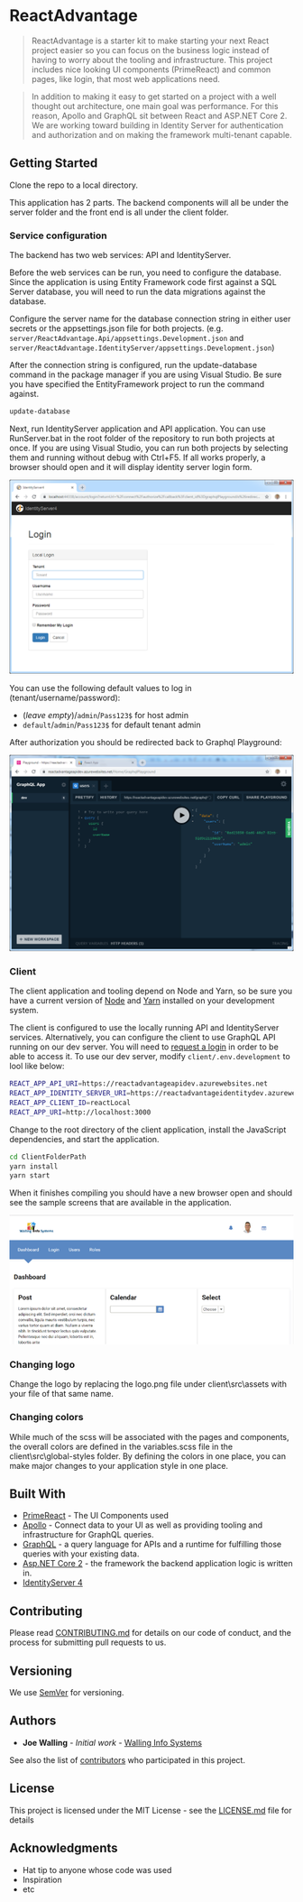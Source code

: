 # ReactAdvantage
> ReactAdvantage is a starter kit to make starting your next React project easier so you can focus on the business logic instead of having to worry about the tooling and infrastructure. This project includes nice looking UI components (PrimeReact) and common pages, like login, that most web applications need.

>In addition to making it easy to get started on a project with a well thought out architecture, one main goal was performance. For this reason, Apollo and GraphQL sit between React and ASP.NET Core 2. We are working toward building in Identity Server for authentication and authorization and on making the framework multi-tenant capable. 

## Getting Started

Clone the repo to a local directory. 

This application has 2 parts. The backend components will all be under the server folder and the front end is all under the client folder.

### Service configuration 

The backend has two web services: API and IdentityServer.

Before the web services can be run, you need to configure the database. Since the application is using Entity Framework code first against a SQL Server database, you will need to run the data migrations against the database.

Configure the server name for the database connection string in either user secrets or the appsettings.json file for both projects.
(e.g. `server/ReactAdvantage.Api/appsettings.Development.json` and `server/ReactAdvantage.IdentityServer/appsettings.Development.json`)

After the connection string is configured, run the update-database command in the package manager if you are using Visual Studio. Be sure you have specified the EntityFramework project to run the command against.

```sh
update-database
```

Next, run IdentityServer application and API application. You can use RunServer.bat in the root folder of the repository to run both projects at once. If you are using Visual Studio, you can run both projects by selecting them and running without debug with Ctrl+F5. If all works properly, a browser should open and it will display identity server login form.

<img src="images/identityServerLoginForm.png">

You can use the following default values to log in (tenant/username/password):
* (_leave empty_)/`admin`/`Pass123$` for host admin
* `default`/`admin`/`Pass123$` for default tenant admin

After authorization you should be redirected back to Graphql Playground:

<img src="images/GraphqlPlayground.png">

### Client
The client application and tooling depend on Node and Yarn, so be sure you have a current version of [Node](https://nodejs.org/en/) and [Yarn](https://yarnpkg.com/en/docs/install) installed on your development system.

The client is configured to use the locally running API and IdentityServer services. Alternatively, you can configure the client to use GraphQL API running on our dev server. You will need to [request a login](mailto:reactadvantage@wallingis.com) in order to be able to access it.
To use our dev server, modify `client/.env.development` to lool like below:

```sh
REACT_APP_API_URI=https://reactadvantageapidev.azurewebsites.net
REACT_APP_IDENTITY_SERVER_URI=https://reactadvantageidentitydev.azurewebsites.net
REACT_APP_CLIENT_ID=reactLocal
REACT_APP_URI=http://localhost:3000
```

Change to the root directory of the client application, install the JavaScript dependencies, and start the application.

```sh
cd ClientFolderPath
yarn install
yarn start
```
When it finishes compiling you should have a new browser open and should see the sample screens that are available in the application.

<img src="images/ReactAdvantageClientScreenshot.png">

### Changing logo
Change the logo by replacing the logo.png file under client\src\assets with your file of that same name.

### Changing colors
While much of the scss will be associated with the pages and components, the overall colors are defined in the variables.scss file in the client\src\global-styles folder. By defining the colors in one place, you can make major changes to your application style in one place.

## Built With

* [PrimeReact](https://www.primefaces.org/primereact/#/) - The UI Components used
* [Apollo](https://www.apollographql.com/) - Connect data to your UI as well as providing tooling and infrastructure for GraphQL queries.
* [GraphQL](https://graphql.org) - a query language for APIs and a runtime for fulfilling those queries with your existing data.
* [Asp.NET Core 2](https://docs.microsoft.com/en-us/aspnet/core/getting-started/?view=aspnetcore-2.1) - the framework the backend application logic is written in.
* [IdentityServer 4](http://identityserver.io/)

## Contributing

Please read [CONTRIBUTING.md](codeofconduct.md) for details on our code of conduct, and the process for submitting pull requests to us.

## Versioning

We use [SemVer](http://semver.org/) for versioning. 

## Authors

* **Joe Walling** - *Initial work* - [Walling Info Systems](https://wallingis.com)

See also the list of [contributors](https://github.com/joewalling/reactadvantage/contributors) who participated in this project.

## License

This project is licensed under the MIT License - see the [LICENSE.md](LICENSE.md) file for details

## Acknowledgments

* Hat tip to anyone whose code was used
* Inspiration
* etc